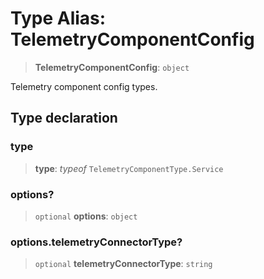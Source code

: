 # Type Alias: TelemetryComponentConfig

> **TelemetryComponentConfig**: `object`

Telemetry component config types.

## Type declaration

### type

> **type**: *typeof* `TelemetryComponentType.Service`

### options?

> `optional` **options**: `object`

### options.telemetryConnectorType?

> `optional` **telemetryConnectorType**: `string`
